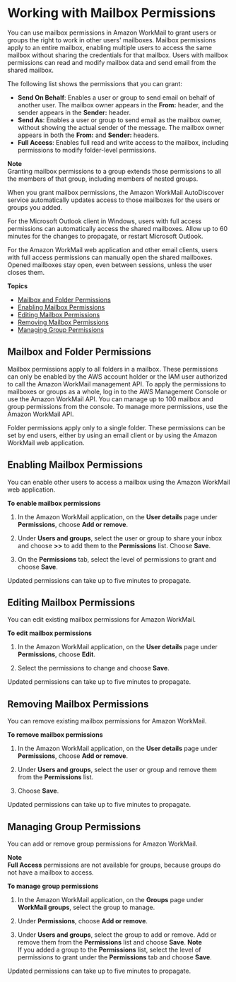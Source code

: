 # Working with Mailbox Permissions<a name="mail_perms_overview"></a>

You can use mailbox permissions in Amazon WorkMail to grant users or groups the right to work in other users' mailboxes\. Mailbox permissions apply to an entire mailbox, enabling multiple users to access the same mailbox without sharing the credentials for that mailbox\. Users with mailbox permissions can read and modify mailbox data and send email from the shared mailbox\.

The following list shows the permissions that you can grant:
+ **Send On Behalf**: Enables a user or group to send email on behalf of another user\. The mailbox owner appears in the **From:** header, and the sender appears in the **Sender:** header\. 
+ **Send As**: Enables a user or group to send email as the mailbox owner, without showing the actual sender of the message\. The mailbox owner appears in both the **From:** and **Sender:** headers\.
+ **Full Access**: Enables full read and write access to the mailbox, including permissions to modify folder\-level permissions\.

**Note**  
Granting mailbox permissions to a group extends those permissions to all the members of that group, including members of nested groups\.

When you grant mailbox permissions, the Amazon WorkMail AutoDiscover service automatically updates access to those mailboxes for the users or groups you added\. 

For the Microsoft Outlook client in Windows, users with full access permissions can automatically access the shared mailboxes\. Allow up to 60 minutes for the changes to propagate, or restart Microsoft Outlook\. 

For the Amazon WorkMail web application and other email clients, users with full access permissions can manually open the shared mailboxes\. Opened mailboxes stay open, even between sessions, unless the user closes them\.

**Topics**
+ [Mailbox and Folder Permissions](#mail_vs_folder)
+ [Enabling Mailbox Permissions](#enable_mail_perms)
+ [Editing Mailbox Permissions](#edit_mail_perms)
+ [Removing Mailbox Permissions](#remove_mail_perms)
+ [Managing Group Permissions](#manage_group_perms)

## Mailbox and Folder Permissions<a name="mail_vs_folder"></a>

Mailbox permissions apply to all folders in a mailbox\. These permissions can only be enabled by the AWS account holder or the IAM user authorized to call the Amazon WorkMail management API\. To apply the permissions to mailboxes or groups as a whole, log in to the AWS Management Console or use the Amazon WorkMail API\. You can manage up to 100 mailbox and group permissions from the console\. To manage more permissions, use the Amazon WorkMail API\.

Folder permissions apply only to a single folder\. These permissions can be set by end users, either by using an email client or by using the Amazon WorkMail web application\.

## Enabling Mailbox Permissions<a name="enable_mail_perms"></a>

You can enable other users to access a mailbox using the Amazon WorkMail web application\.

**To enable mailbox permissions**

1. In the Amazon WorkMail application, on the **User details** page under **Permissions**, choose **Add or remove**\.

1. Under **Users and groups**, select the user or group to share your inbox and choose **>>** to add them to the **Permissions** list\. Choose **Save**\. 

1. On the **Permissions** tab, select the level of permissions to grant and choose **Save**\. 

Updated permissions can take up to five minutes to propagate\.

## Editing Mailbox Permissions<a name="edit_mail_perms"></a>

You can edit existing mailbox permissions for Amazon WorkMail\.

**To edit mailbox permissions**

1. In the Amazon WorkMail application, on the **User details** page under **Permissions**, choose **Edit**\.

1. Select the permissions to change and choose **Save**\. 

Updated permissions can take up to five minutes to propagate\.

## Removing Mailbox Permissions<a name="remove_mail_perms"></a>

You can remove existing mailbox permissions for Amazon WorkMail\.

**To remove mailbox permissions**

1. In the Amazon WorkMail application, on the **User details** page under **Permissions**, choose **Add or remove**\.

1. Under **Users and groups**, select the user or group and remove them from the **Permissions** list\.

1. Choose **Save**\.

Updated permissions can take up to five minutes to propagate\.

## Managing Group Permissions<a name="manage_group_perms"></a>

You can add or remove group permissions for Amazon WorkMail\.

**Note**  
**Full Access** permissions are not available for groups, because groups do not have a mailbox to access\.

**To manage group permissions**

1. In the Amazon WorkMail application, on the **Groups** page under **WorkMail groups**, select the group to manage\.

1. Under **Permissions**, choose **Add or remove**\.

1. Under **Users and groups**, select the group to add or remove\. Add or remove them from the **Permissions** list and choose **Save**\.
**Note**  
If you added a group to the **Permissions** list, select the level of permissions to grant under the **Permissions** tab and choose **Save**\.

Updated permissions can take up to five minutes to propagate\.
